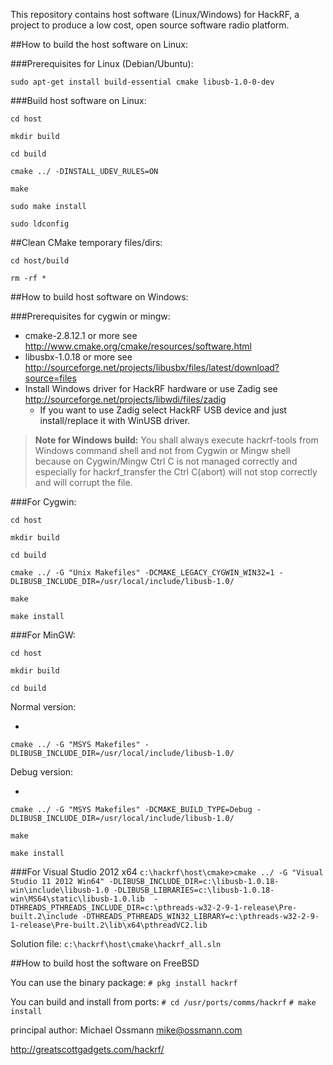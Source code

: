 This repository contains host software (Linux/Windows) for HackRF, a project to
produce a low cost, open source software radio platform.

##How to build the host software on Linux:

###Prerequisites for Linux (Debian/Ubuntu):

`sudo apt-get install build-essential cmake libusb-1.0-0-dev`

###Build host software on Linux:

`cd host`

`mkdir build`

`cd build`

`cmake ../ -DINSTALL_UDEV_RULES=ON`

`make`

`sudo make install`

`sudo ldconfig`

##Clean CMake temporary files/dirs:

`cd host/build`

`rm -rf *`

##How to build host software on Windows:

###Prerequisites for cygwin or mingw:

* cmake-2.8.12.1 or more see http://www.cmake.org/cmake/resources/software.html
* libusbx-1.0.18 or more see http://sourceforge.net/projects/libusbx/files/latest/download?source=files
* Install Windows driver for HackRF hardware or use Zadig see http://sourceforge.net/projects/libwdi/files/zadig
  - If you want to use Zadig  select HackRF USB device and just install/replace it with WinUSB driver.

>**Note for Windows build:**
 You shall always execute hackrf-tools from Windows command shell and not from Cygwin or Mingw shell because on Cygwin/Mingw
 Ctrl C is not managed correctly and especially for hackrf_transfer the Ctrl C(abort) will not stop correctly and will corrupt the file.

###For Cygwin:

`cd host`

`mkdir build`

`cd build`

`cmake ../ -G "Unix Makefiles" -DCMAKE_LEGACY_CYGWIN_WIN32=1 -DLIBUSB_INCLUDE_DIR=/usr/local/include/libusb-1.0/`

`make`

`make install`


###For MinGW:

`cd host`

`mkdir build`

`cd build`

Normal version:

* 
`cmake ../ -G "MSYS Makefiles" -DLIBUSB_INCLUDE_DIR=/usr/local/include/libusb-1.0/`

Debug version:

* 
`cmake ../ -G "MSYS Makefiles" -DCMAKE_BUILD_TYPE=Debug -DLIBUSB_INCLUDE_DIR=/usr/local/include/libusb-1.0/`

`make`

`make install`

###For Visual Studio 2012 x64
`c:\hackrf\host\cmake>cmake ../ -G "Visual Studio 11 2012 Win64" -DLIBUSB_INCLUDE_DIR=c:\libusb-1.0.18-win\include\libusb-1.0 -DLIBUSB_LIBRARIES=c:\libusb-1.0.18-win\MS64\static\libusb-1.0.lib  -DTHREADS_PTHREADS_INCLUDE_DIR=c:\pthreads-w32-2-9-1-release\Pre-built.2\include -DTHREADS_PTHREADS_WIN32_LIBRARY=c:\pthreads-w32-2-9-1-release\Pre-built.2\lib\x64\pthreadVC2.lib`

Solution file: `c:\hackrf\host\cmake\hackrf_all.sln`

##How to build host the software on FreeBSD

You can use the binary package:
`# pkg install hackrf`

You can build and install from ports:
`# cd /usr/ports/comms/hackrf`
`# make install`


principal author: Michael Ossmann <mike@ossmann.com>

http://greatscottgadgets.com/hackrf/
